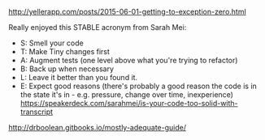 http://yellerapp.com/posts/2015-06-01-getting-to-exception-zero.html

Really enjoyed this STABLE acronym from Sarah Mei:

* S: Smell your code
* T: Make Tiny changes first
* A: Augment tests (one level above what you're trying to refactor)
* B: Back up when necessary
* L: Leave it better than you found it.
* E: Expect good reasons (there's probably a good reason the
  code is in the state it's in - e.g. pressure, change over time, inexperience)
https://speakerdeck.com/sarahmei/is-your-code-too-solid-with-transcript

http://drboolean.gitbooks.io/mostly-adequate-guide/
